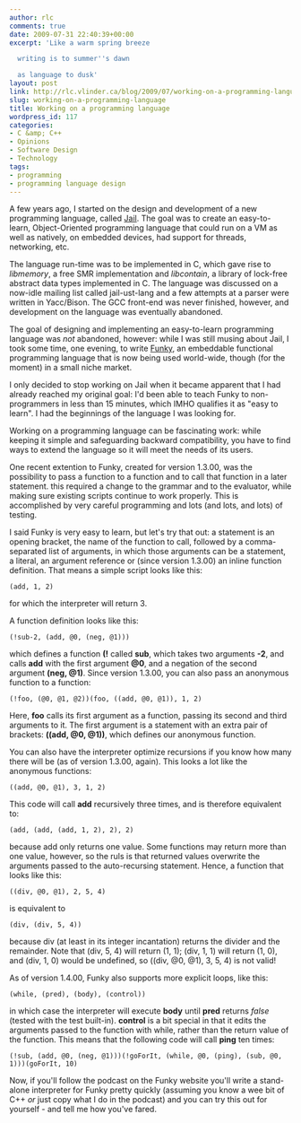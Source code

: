 ```yaml
---
author: rlc
comments: true
date: 2009-07-31 22:40:39+00:00
excerpt: 'Like a warm spring breeze

  writing is to summer''s dawn

  as language to dusk'
layout: post
link: http://rlc.vlinder.ca/blog/2009/07/working-on-a-programming-language/
slug: working-on-a-programming-language
title: Working on a programming language
wordpress_id: 117
categories:
- C &amp; C++
- Opinions
- Software Design
- Technology
tags:
- programming
- programming language design
---
```


A few years ago, I started on the design and development of a new programming language, called [Jail](http://jail-ust.sf.net). The goal was to create an easy-to-learn, Object-Oriented programming language that could run on a VM as well as natively, on embedded devices, had support for threads, networking, etc.

The language run-time was to be implemented in C, which gave rise to _libmemory_, a free SMR implementation and _libcontain_, a library of lock-free abstract data types implemented in C. The language was discussed on a now-idle mailing list called jail-ust-lang and a few attempts at a parser were written in Yacc/Bison. The GCC front-end was never finished, however, and development on the language was eventually abandoned.

The goal of designing and implementing an easy-to-learn programming language was _not_ abandoned, however: while I was still musing about Jail, I took some time, one evening, to write [Funky](http://funky.vlinder.ca), an embeddable functional programming language that is now being used world-wide, though (for the moment) in a small niche market.

I only decided to stop working on Jail when it became apparent that I had already reached my original goal: I'd been able to teach Funky to non-programmers in less than 15 minutes, which IMHO qualifies it as "easy to learn". I had the beginnings of the language I was looking for.

Working on a programming language can be fascinating work: while keeping it simple and safeguarding backward compatibility, you have to find ways to extend the language so it will meet the needs of its users.

One recent extention to Funky, created for version 1.3.00, was the possibility to pass a function to a function and to call that function in a later statement. this required a change to the grammar and to the evaluator, while making sure existing scripts continue to work properly. This is accomplished by very careful programming and lots (and lots, and lots) of testing.

I said Funky is very easy to learn, but let's try that out: a statement is an opening bracket, the name of the function to call, followed by a comma-separated list of arguments, in which those arguments can be a statement, a literal, an argument reference or (since version 1.3.00) an inline function definition. That means a simple script looks like this:

    
    (add, 1, 2)


for which the interpreter will return 3.

A function definition looks like this:

    
    (!sub-2, (add, @0, (neg, @1)))


which defines a function **(!** called **sub**, which takes two arguments **-2**, and calls **add** with the first argument **@0**, and a negation of the second argument **(neg, @1)**. Since version 1.3.00, you can also pass an anonymous function to a function:

    
    (!foo, (@0, @1, @2))(foo, ((add, @0, @1)), 1, 2)


Here, **foo** calls its first argument as a function, passing its second and third arguments to it. The first argument is a statement with an extra pair of brackets: **((add, @0, @1))**, which defines our anonymous function.

You can also have the interpreter optimize recursions if you know how many there will be (as of version 1.3.00, again). This looks a lot like the anonymous functions:

    
    ((add, @0, @1), 3, 1, 2)


This code will call **add** recursively three times, and is therefore equivalent to:

    
    (add, (add, (add, 1, 2), 2), 2)


because add only returns one value. Some functions may return more than one value, however, so the ruls is that returned values overwrite the arguments passed to the auto-recursing statement. Hence, a function that looks like this:

    
    ((div, @0, @1), 2, 5, 4)


is equivalent to

    
    (div, (div, 5, 4))


because div (at least in its integer incantation) returns the divider and the remainder. Note that (div, 5, 4) will return (1, 1); (div, 1, 1) will return (1, 0), and (div, 1, 0) would be undefined, so ((div, @0, @1), 3, 5, 4) is not valid!

As of version 1.4.00, Funky also supports more explicit loops, like this:

    
    (while, (pred), (body), (control))


in which case the interpreter will execute **body** until **pred** returns _false_ (tested with the test built-in). **control** is a bit special in that it edits the arguments passed to the function with while, rather than the return value of the function. This means that the following code will call **ping** ten times:

    
    (!sub, (add, @0, (neg, @1)))(!goForIt, (while, @0, (ping), (sub, @0, 1)))(goForIt, 10)


Now, if you'll follow the podcast on the Funky website you'll write a stand-alone interpreter for Funky pretty quickly (assuming you know a wee bit of C++ _or_ just copy what I do in the podcast) and you can try this out for yourself - and tell me how you've fared.
